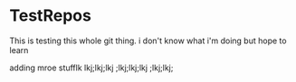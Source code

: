 # TestRepos

This is testing this whole git thing. i don't know what i'm doing but hope to learn

adding mroe stufflk lkj;lkj;lkj ;lkj;lkj;lkj ;lkj;lkj;
